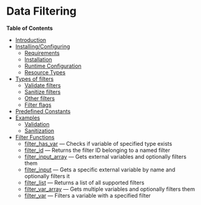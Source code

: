 Data Filtering
==============

**Table of Contents**

-   [Introduction](/intro/filter.html)
-   [Installing/Configuring](/filter/setup.html)
    -   [Requirements](/filter/setup.html#Requirements)
    -   [Installation](/filter/setup.html#Installation)
    -   [Runtime
        Configuration](/filter/setup.html#Runtime%20Configuration)
    -   [Resource Types](/filter/setup.html#Resource%20Types)
-   [Types of filters](/filter/filters.html)
    -   [Validate filters](/filter/filters.html#Validate%20filters)
    -   [Sanitize filters](/filter/filters.html#Sanitize%20filters)
    -   [Other filters](/filter/filters.html#Other%20filters)
    -   [Filter flags](/filter/filters.html#Filter%20flags)
-   [Predefined Constants](/filter/constants.html)
-   [Examples](/filter/examples.html)
    -   [Validation](/filter/examples.html#Validation)
    -   [Sanitization](/filter/examples.html#Sanitization)
-   [Filter Functions](/ref/filter.html)
    -   [filter\_has\_var](/ref/filter.html#filter_has_var) — Checks if
        variable of specified type exists
    -   [filter\_id](/ref/filter.html#filter_id) — Returns the filter ID
        belonging to a named filter
    -   [filter\_input\_array](/ref/filter.html#filter_input_array) —
        Gets external variables and optionally filters them
    -   [filter\_input](/ref/filter.html#filter_input) — Gets a specific
        external variable by name and optionally filters it
    -   [filter\_list](/ref/filter.html#filter_list) — Returns a list of
        all supported filters
    -   [filter\_var\_array](/ref/filter.html#filter_var_array) — Gets
        multiple variables and optionally filters them
    -   [filter\_var](/ref/filter.html#filter_var) — Filters a variable
        with a specified filter
